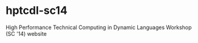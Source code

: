 hptcdl-sc14
===========

High Performance Technical Computing in Dynamic Languages Workshop (SC '14) website
